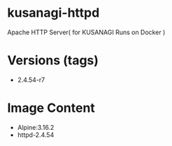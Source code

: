 # kusanagi-httpd

Apache HTTP Server( for KUSANAGI Runs on Docker )

# Versions (tags)

- 2.4.54-r7

# Image Content

- Alpine:3.16.2
- httpd-2.4.54

